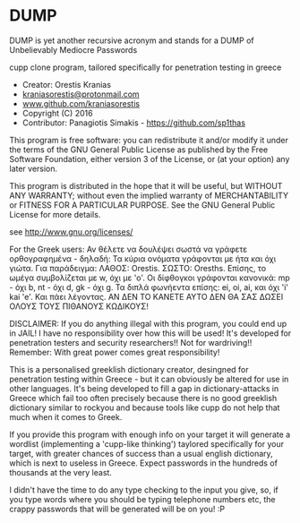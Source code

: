 # DUMP
DUMP is yet another recursive acronym and stands for 
a DUMP of Unbelievably Mediocre Passwords 

cupp clone program, tailored specifically for penetration testing in greece

* Creator: Orestis Kranias  
* kraniasorestis@protonmail.com
* www.github.com/kraniasorestis
* Copyright (C) 2016
* Contributor: Panagiotis Simakis - https://github.com/sp1thas

This program is free software: you can redistribute it and/or modify
it under the terms of the GNU General Public License as published by
the Free Software Foundation, either version 3 of the License, or
(at your option) any later version.

This program is distributed in the hope that it will be useful,
but WITHOUT ANY WARRANTY; without even the implied warranty of
MERCHANTABILITY or FITNESS FOR A PARTICULAR PURPOSE.  See the
GNU General Public License for more details.

 see <http://www.gnu.org/licenses/>



For the Greek users:
Αν θέλετε να δουλέψει σωστά να γράφετε ορθογραφημένα - δηλαδή:
Τα κύρια ονόματα γράφονται με ήτα και όχι γιώτα. Για παράδειγμα:
ΛΑΘΟΣ: Orestis. ΣΩΣΤΟ: Oresths. Επίσης, το ωμέγα συμβολίζεται με w,
όχι με 'ο'. Οι δίφθογκοι γράφονται κανονικά: mp - όχι b, nt - όχι d,
gk - όχι g. Τα διπλά φωνήεντα επίσης: ei, oi, ai, και όχι 'i' kai 'e'.
Και πάει λέγοντας. ΑΝ ΔΕΝ ΤΟ ΚΑΝΕΤΕ ΑΥΤΟ ΔΕΝ ΘΑ ΣΑΣ ΔΩΣΕΙ ΟΛΟΥΣ 
ΤΟΥΣ ΠΙΘΑΝΟΥΣ ΚΩΔΙΚΟΥΣ!



DISCLAIMER: If you do anything illegal with this program, you could 
end up in JAIL! I have no responsibility over how this will be used! 
It's developed for penetration testers and security researchers!!
Not for wardriving!! Remember: With great power comes great
responsibility!



This is a personalised greeklish dictionary creator, desingned for penetration 
testing within Greece - but it can obviously be altered for use in other languages. 
It's being developed to fill a gap in dictionary-attacks in Greece
which fail too often precisely because there is no good greeklish 
dictionary similar to rockyou and because tools like cupp do not
help that much when it comes to Greek.

If you provide this program with enough info on your target
it will generate a wordlist (implementing a 'cupp-like thinking') 
taylored specifically for your target, with greater chances of success 
than a usual english dictionary, which is next to useless in Greece.
Expect passwords in the hundreds of thousands at the very least.

I didn't have the time to do any type checking to the input you give, so,
if you type words where you should be typing telephone numbers etc,
the crappy passwords that will be generated will be on you! :P

